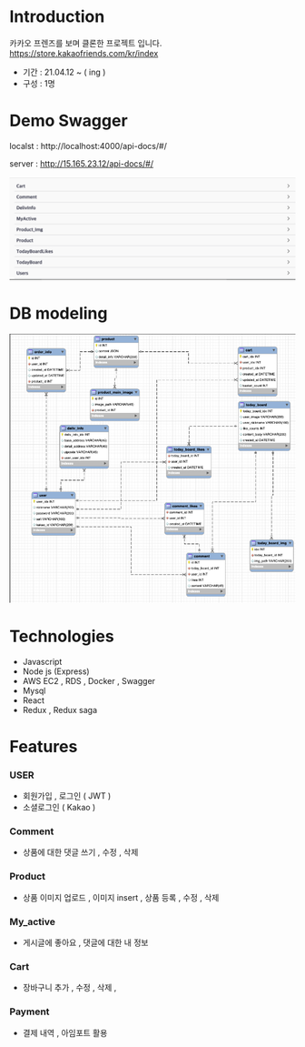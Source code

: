 # Introduction

카카오 프렌즈를 보며 클론한 프로젝트 입니다.
https://store.kakaofriends.com/kr/index

- 기간 : 21.04.12 ~ ( ing )
- 구성 : 1명

# Demo Swagger

localst : http://localhost:4000/api-docs/#/

server : http://15.165.23.12/api-docs/#/

![swagger](https://github.com/smilejakdu/bear_and_peach/blob/main/back/server/public/images/swagger.png)

# DB modeling 

![modeling](https://github.com/smilejakdu/bear_and_peach/blob/main/back/server/public/images/modeling.png)


# Technologies

- Javascript
- Node js (Express)
- AWS EC2 , RDS , Docker , Swagger
- Mysql
- React
- Redux , Redux saga

# Features

### USER

- 회원가입 , 로그인 ( JWT )
- 소셜로그인 ( Kakao )

### Comment
- 상품에 대한 댓글 쓰기 , 수정 , 삭제

### Product
- 상품 이미지 업로드 , 이미지 insert , 상품 등록 , 수정 , 삭제

### My_active
- 게시글에 좋아요 , 댓글에 대한 내 정보 

### Cart
- 장바구니 추가 , 수정 , 삭제 , 

### Payment
- 결제 내역 , 아임포트 활용

